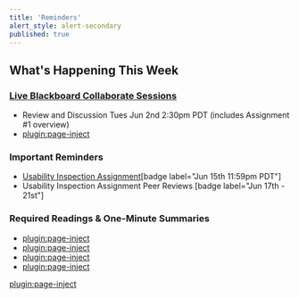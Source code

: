 ```yaml
---
title: 'Reminders'
alert_style: alert-secondary
published: true
---
```


## What's Happening This Week

### [Live Blackboard Collaborate Sessions](https://canvas.sfu.ca/courses/53207/external_tools/3544)  
* Review and Discussion Tues Jun 2nd 2:30pm PDT (includes Assignment #1 overview)
* [plugin:page-inject](../../blackboard-sessions/week-04-2)

### Important Reminders

* [Usability Inspection Assignment](https://canvas.sfu.ca/courses/53207/assignments/457116)[badge label="Jun 15th 11:59pm PDT"]  
* Usability Inspection Assignment Peer Reviews [badge label="Jun 17th - 21st"]  

### Required Readings & One-Minute Summaries
* [plugin:page-inject](../../canvaslms-assignments/one-minute-summaries/week-04-1)  
* [plugin:page-inject](../../canvaslms-assignments/one-minute-summaries/week-04-2)  
* [plugin:page-inject](../../canvaslms-assignments/one-minute-summaries/week-04-3)  
* [plugin:page-inject](../../canvaslms-assignments/one-minute-summaries/week-04-4)  

[plugin:page-inject](../../canvaslms-assignments/weekly-review-quizzes/week-04?template=partials/linkbutton)
